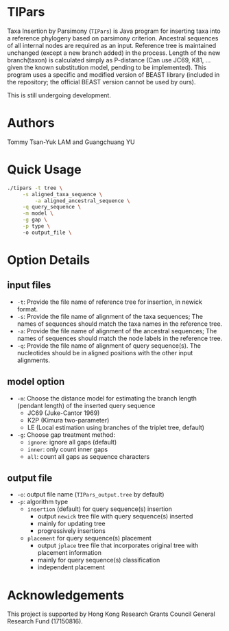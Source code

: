 # TIPars

Taxa Insertion by Parsimony (`TIPars`) is Java program for inserting taxa into a reference phylogeny based on parsimony criterion.
Ancestral sequences of all internal nodes are required as an input. Reference tree is maintained unchanged (except a new branch added) in the process.
Length of the new branch(taxon) is calculated simply as P-distance (Can use JC69, K81, ... given the known substitution model, pending to be implemented).
This program uses a specific and modified version of BEAST library
(included in the repository; the official BEAST version cannot be used
by ours).


This is still undergoing development.

# Authors


Tommy Tsan-Yuk LAM and Guangchuang YU


# Quick Usage

```bash
./tipars -t tree \
	 -s aligned_taxa_sequence \
         -a aligned_ancestral_sequence \
	 -q query_sequence \
	 -m model \
	 -g gap \
	 -p type \	 
	 -o output_file \
```

# Option Details

## input files

+ `-t`: Provide the file name of reference tree for insertion, in newick format.
+ `-s`: Provide the file name of alignment of the taxa sequences; The names of sequences should match the taxa names in the reference tree. 
+ `-a`: Provide the file name of alignment of the ancestral sequences; The names of sequences should match the node labels in the reference tree. 
+ `-q`: Provide the file name of alignment of query sequence(s). The nucleotides should be in aligned positions with the other input alignments. 

## model option

+ `-m`: Choose the distance model for estimating the branch length (pendant length) of the inserted query sequence
  + JC69 (Juke-Cantor 1969)
  + K2P (Kimura two-parameter)
  + LE (Local estimation using branches of the triplet tree, default)
+ `-g`: Choose gap treatment method:
  + `ignore`: ignore all gaps (default)
  + `inner`: only count inner gaps
  + `all`: count all gaps as sequence characters

## output file

+ `-o`: output file name (`TIPars_output.tree` by default)
+ `-p`: algorithm type
  + `insertion` (default) for query sequence(s) insertion
    - output `newick` tree file with query sequence(s) inserted
    - mainly for updating tree
    - progressively insertions
  + `placement` for query sequence(s) placement
    - output `jplace` tree file that incorporates original tree with placement information
    - mainly for query sequence(s) classification
    - independent placement

# Acknowledgements

This project is supported by Hong Kong Research Grants Council General Research Fund (17150816).

